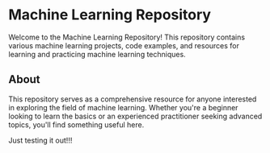 
# Machine Learning Repository

Welcome to the Machine Learning Repository! This repository contains various machine learning projects, code examples, and resources for learning and practicing machine learning techniques.

## About

This repository serves as a comprehensive resource for anyone interested in exploring the field of machine learning. Whether you're a beginner looking to learn the basics or an experienced practitioner seeking advanced topics, you'll find something useful here.

Just testing it out!!!

